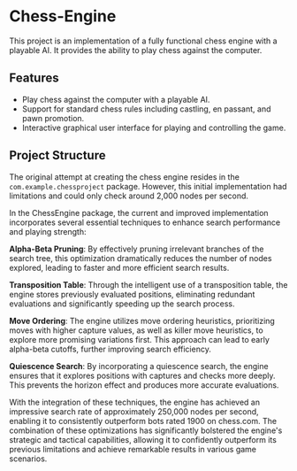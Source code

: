 # Chess-Engine

This project is an implementation of a fully functional chess engine with a playable AI. It provides the ability to play chess against the computer.

## Features

- Play chess against the computer with a playable AI.
- Support for standard chess rules including castling, en passant, and pawn promotion.
- Interactive graphical user interface for playing and controlling the game.

## Project Structure

The original attempt at creating the chess engine resides in the `com.example.chessproject` package. However, this initial implementation had limitations and could only check around 2,000 nodes per second.

In the ChessEngine package, the current and improved implementation incorporates several essential techniques to enhance search performance and playing strength:

**Alpha-Beta Pruning**: By effectively pruning irrelevant branches of the search tree, this optimization dramatically reduces the number of nodes explored, leading to faster and more efficient search results.

**Transposition Table**: Through the intelligent use of a transposition table, the engine stores previously evaluated positions, eliminating redundant evaluations and significantly speeding up the search process.

**Move Ordering**: The engine utilizes move ordering heuristics, prioritizing moves with higher capture values, as well as killer move heuristics, to explore more promising variations first. This approach can lead to early alpha-beta cutoffs, further improving search efficiency.

**Quiescence Search**: By incorporating a quiescence search, the engine ensures that it explores positions with captures and checks more deeply. This prevents the horizon effect and produces more accurate evaluations.

With the integration of these techniques, the engine has achieved an impressive search rate of approximately 250,000 nodes per second, enabling it to consistently outperform bots rated 1900 on chess.com. The combination of these optimizations has significantly bolstered the engine's strategic and tactical capabilities, allowing it to confidently outperform its previous limitations and achieve remarkable results in various game scenarios.
